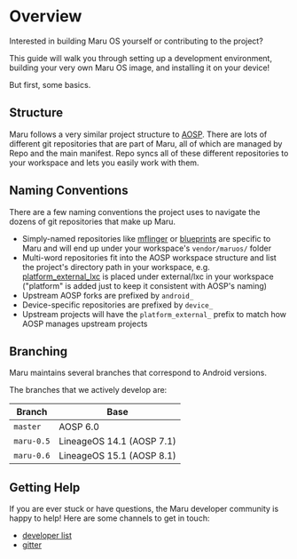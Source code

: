# Overview

Interested in building Maru OS yourself or contributing to the project?

This guide will walk you through setting up a development environment, building your very own Maru OS image, and installing it on your device!

But first, some basics.

## Structure

Maru follows a very similar project structure to [AOSP](https://source.android.com/). There are lots of different git repositories that are part of Maru, all of which are managed by Repo and the main manifest. Repo syncs all of these different repositories to your workspace and lets you easily work with them.

## Naming Conventions

There are a few naming conventions the project uses to navigate the dozens of
git repositories that make up Maru.

* Simply-named repositories like [mflinger](https://github.com/maruos/mflinger) or [blueprints](https://github.com/maruos/blueprints) are specific to Maru and will end up under your workspace's `vendor/maruos/` folder
* Multi-word repositories fit into the AOSP workspace structure and list the project's directory path in your workspace, e.g. [platform_external_lxc](https://github.com/maruos/platform_external_lxc) is placed under external/lxc in your workspace ("platform" is added just to keep it consistent with AOSP's naming)
* Upstream AOSP forks are prefixed by `android_`
* Device-specific repositories are prefixed by `device_`
* Upstream projects will have the `platform_external_` prefix to match how AOSP manages upstream projects

## Branching

Maru maintains several branches that correspond to Android versions.

The branches that we actively develop are:

| Branch    | Base        |
| --------- | ----------- |
| `master`  | AOSP 6.0 |
| `maru-0.5` | LineageOS 14.1 (AOSP 7.1) |
| `maru-0.6` | LineageOS 15.1 (AOSP 8.1) |

## Getting Help

If you are ever stuck or have questions, the Maru developer community is happy
to help! Here are some channels to get in touch:

* [developer list](https://groups.google.com/forum/#!forum/maru-os-dev)
* [gitter](https://gitter.im/maruos/maruos)
